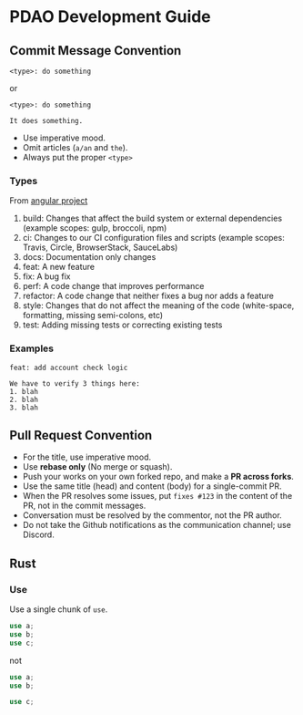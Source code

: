 # PDAO Development Guide

## Commit Message Convention

```
<type>: do something
```

or

```
<type>: do something

It does something.
```

- Use imperative mood.
- Omit articles (`a/an` and `the`).
- Always put the proper `<type>`

### Types
From [angular project](https://github.com/angular/angular/blob/22b96b9/CONTRIBUTING.md#-commit-message-guidelines)

1. build: Changes that affect the build system or external dependencies (example scopes: gulp, broccoli, npm)
1. ci: Changes to our CI configuration files and scripts (example scopes: Travis, Circle, BrowserStack, SauceLabs)
1. docs: Documentation only changes
1. feat: A new feature
1. fix: A bug fix
1. perf: A code change that improves performance
1. refactor: A code change that neither fixes a bug nor adds a feature
1. style: Changes that do not affect the meaning of the code (white-space, formatting, missing semi-colons, etc)
1. test: Adding missing tests or correcting existing tests

### Examples
```
feat: add account check logic

We have to verify 3 things here:
1. blah
2. blah
3. blah
```

## Pull Request Convention
- For the title, use imperative mood.
- Use **rebase only** (No merge or squash).
- Push your works on your own forked repo, and make a **PR across forks**.
- Use the same title (head) and content (body) for a single-commit PR.
- When the PR resolves some issues, put `fixes #123` in the content of the PR, not in the commit messages.
- Conversation must be resolved by the commentor, not the PR author.
- Do not take the Github notifications as the communication channel; use Discord. 


## Rust
### Use
Use a single chunk of `use`.

```rust
use a;
use b;
use c;
```
not
```rust
use a;
use b;

use c;
```
